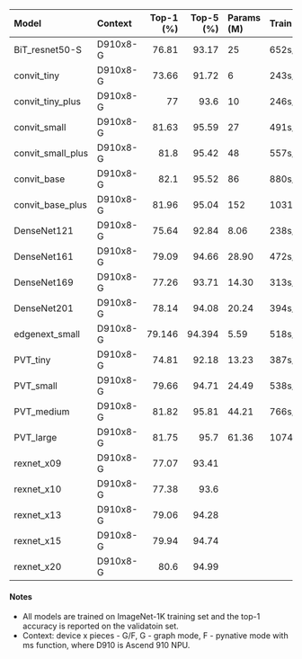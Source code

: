 | Model             | Context   |   Top-1 (%) |   Top-5 (%) | Params (M)   | Train T.    | Download                                                                             | Config                                                                                                |
|:------------------|:----------|------------:|------------:|:-------------|:------------|:-------------------------------------------------------------------------------------|:------------------------------------------------------------------------------------------------------|
| BiT_resnet50-S    | D910x8-G  |      76.81  |      93.17  | 25           | 652s/epoch  | [model](https://download.mindspore.cn/toolkits/mindcv/bit/BiTresnet50.ckpt)          | [cfg](https://github.com/mindspore-lab/mindcv/blob/main/configs/BigTransfer/bit_resnet50_ascend.yaml) |
| convit_tiny       | D910x8-G  |      73.66  |      91.72  | 6            | 243s/epoch  | [model](https://download.mindspore.cn/toolkits/mindcv/convit/convit_tiny.ckpt)       | [cfg](configs/convit/convit_tiny_ascend.yaml)                                                         |
| convit_tiny_plus  | D910x8-G  |      77     |      93.6   | 10           | 246s/epoch  | [model](https://download.mindspore.cn/toolkits/mindcv/convit/convit_tiny_plus.ckpt)  | [cfg](configs/convit/convit_tiny_plus_ascend.yaml)                                                    |
| convit_small      | D910x8-G  |      81.63  |      95.59  | 27           | 491s/epoch  | [model](https://download.mindspore.cn/toolkits/mindcv/convit/convit_small.ckpt)      | [cfg](configs/convit/convit_small.yaml)                                                               |
| convit_small_plus | D910x8-G  |      81.8   |      95.42  | 48           | 557s/epoch  | [model](https://download.mindspore.cn/toolkits/mindcv/convit/convit_small_plus.ckpt) | [cfg](configs/convit/convit_small_plus_ascend.yaml)                                                   |
| convit_base       | D910x8-G  |      82.1   |      95.52  | 86           | 880s/epoch  | [model](https://download.mindspore.cn/toolkits/mindcv/convit/convit_base.ckpt)       | [cfg](configs/convit/convit_base_ascend.yaml)                                                         |
| convit_base_plus  | D910x8-G  |      81.96  |      95.04  | 152          | 1031s/epoch | [model](https://download.mindspore.cn/toolkits/mindcv/convit/convit_base_plus.ckpt)  | [cfg](configs/convit/convit_base_plus_ascend.yaml)                                                    |
| DenseNet121       | D910x8-G  |      75.64  |      92.84  | 8.06         | 238s/epoch  |                                                                                      |                                                                                                       |
| DenseNet161       | D910x8-G  |      79.09  |      94.66  | 28.90        | 472s/epoch  |                                                                                      |                                                                                                       |
| DenseNet169       | D910x8-G  |      77.26  |      93.71  | 14.30        | 313s/epoch  |                                                                                      |                                                                                                       |
| DenseNet201       | D910x8-G  |      78.14  |      94.08  | 20.24        | 394s/epoch  |                                                                                      |                                                                                                       |
| edgenext_small    | D910x8-G  |      79.146 |      94.394 | 5.59         | 518s/epoch  | [model](https://download.mindspore.cn/toolkits/mindcv/edgenext/edgenext_small.ckpt)  | [cfg](https://github.com/mindspore-lab/mindcv/blob/main/configs/edgenext/edgenext_small_ascend.yaml)  |
| PVT_tiny          | D910x8-G  |      74.81  |      92.18  | 13.23        | 387s/epoch  | [model](https://download.mindspore.cn/toolkits/mindcv/pvt/pvt_tiny_224.ckpt)         | [cfg](configs/pvt/pvt_tiny_ascend.yaml)                                                               |
| PVT_small         | D910x8-G  |      79.66  |      94.71  | 24.49        | 538s/epoch  | [model](https://download.mindspore.cn/toolkits/mindcv/pvt/pvt_small_224.ckpt)        | [cfg](configs/pvt/pvt_small_ascend.yaml)                                                              |
| PVT_medium        | D910x8-G  |      81.82  |      95.81  | 44.21        | 766s/epoch  | [model](https://download.mindspore.cn/toolkits/mindcv/pvt/pvt_medium_224.ckpt)       | [cfg](configs/pvt/pvt_medium_ascend.yaml)                                                             |
| PVT_large         | D910x8-G  |      81.75  |      95.7   | 61.36        | 1074s/epoch | [model](https://download.mindspore.cn/toolkits/mindcv/pvt/pvt_large_224.ckpt)        | [cfg](configs/pvt/pvt_large_ascend.yaml)                                                              |
| rexnet_x09        | D910x8-G  |      77.07  |      93.41  |              |             |                                                                                      |                                                                                                       |
| rexnet_x10        | D910x8-G  |      77.38  |      93.6   |              |             |                                                                                      |                                                                                                       |
| rexnet_x13        | D910x8-G  |      79.06  |      94.28  |              |             |                                                                                      |                                                                                                       |
| rexnet_x15        | D910x8-G  |      79.94  |      94.74  |              |             |                                                                                      |                                                                                                       |
| rexnet_x20        | D910x8-G  |      80.6   |      94.99  |              |             |                                                                                      |                                                                                                       |
#### Notes
- All models are trained on ImageNet-1K training set and the top-1 accuracy is reported on the validatoin set.
- Context: device x pieces - G/F, G - graph mode, F - pynative mode with ms function, where D910 is Ascend 910 NPU.